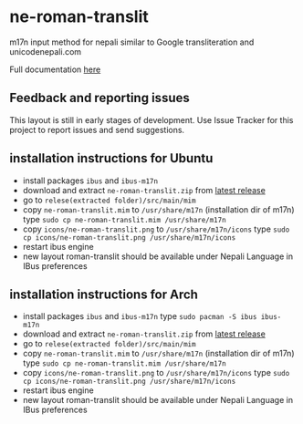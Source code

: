 ne-roman-translit
===========

m17n input method for nepali similar to  Google transliteration and unicodenepali.com

Full documentation [here](http://nepalitankan.blogspot.com/2013/11/ne-rom-translit.html)

## Feedback and reporting issues 
This layout is still in early stages of development. Use Issue Tracker for this project to report issues and send suggestions. 
 
## installation instructions for Ubuntu 
- install packages `ibus` and `ibus-m17n`
- download and extract `ne-roman-translit.zip` from [latest release](http://github.com/sapradhan/ne-rom-translit/releases)
- go to `relese(extracted folder)/src/main/mim`
- copy `ne-roman-translit.mim` to `/usr/share/m17n` (installation dir of m17n) type `sudo cp ne-roman-translit.mim /usr/share/m17n`
- copy `icons/ne-roman-translit.png` to `/usr/share/m17n/icons` type `sudo cp icons/ne-roman-translit.png /usr/share/m17n/icons`
- restart ibus engine
- new layout roman-translit should be available under Nepali Language in IBus preferences

## installation instructions for Arch 
- install packages `ibus` and `ibus-m17n` type `sudo pacman -S ibus ibus-m17n`
- download and extract `ne-roman-translit.zip` from [latest release](http://github.com/sapradhan/ne-rom-translit/releases)
- go to `relese(extracted folder)/src/main/mim`
- copy `ne-roman-translit.mim` to `/usr/share/m17n` (installation dir of m17n) type `sudo cp ne-roman-translit.mim /usr/share/m17n`
- copy `icons/ne-roman-translit.png` to `/usr/share/m17n/icons` type `sudo cp icons/ne-roman-translit.png /usr/share/m17n/icons`
- restart ibus engine
- new layout roman-translit should be available under Nepali Language in IBus preferences
